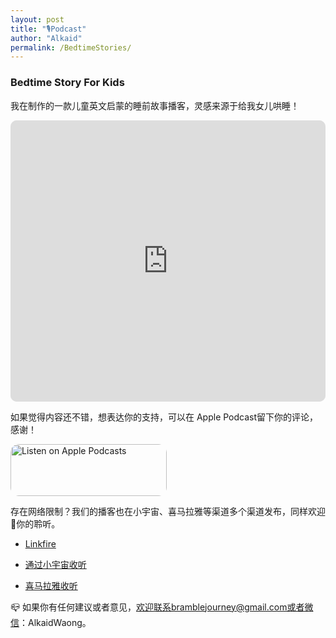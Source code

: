 ```yaml
---
layout: post
title: "🎙Podcast"
author: "Alkaid"
permalink: /BedtimeStories/
---
```


### Bedtime Story For Kids

我在制作的一款儿童英文启蒙的睡前故事播客，灵感来源于给我女儿哄睡！

<iframe id="embedPlayer" src="https://embed.podcasts.apple.com/us/podcast/bedtime-story/id1717719475?itsct=podcast_box_player&amp;itscg=30200&amp;ls=1&amp;theme=auto" height="450px" frameborder="0" sandbox="allow-forms allow-popups allow-same-origin allow-scripts allow-top-navigation-by-user-activation" allow="autoplay *; encrypted-media *; clipboard-write" style="width: 100%; max-width: 660px; overflow: hidden; border-radius: 10px; transform: translateZ(0px); animation: 2s 6 loading-indicator; background-color: rgb(228, 228, 228);"></iframe>

如果觉得内容还不错，想表达你的支持，可以在 Apple Podcast留下你的评论，感谢！ 

<a href="https://podcasts.apple.com/us/podcast/bedtime-story/id1717719475?itsct=podcast_box_badge&amp;itscg=30200&amp;ls=1" style="display: inline-block; overflow: hidden; border-radius: 13px; width: 250px; height: 83px;"><img src="https://tools.applemediaservices.com/api/badges/listen-on-apple-podcasts/badge/en-us?size=250x83&amp;releaseDate=1701690420" alt="Listen on Apple Podcasts" style="border-radius: 13px; width: 250px; height: 83px;"></a>

存在网络限制？我们的播客也在小宇宙、喜马拉雅等渠道多个渠道发布，同样欢迎👏你的聆听。

- [Linkfire](lnkfi.re/yx3zIl)

- [通过小宇宙收听](https://bedtimestories.podcast.xyz)

- [喜马拉雅收听](https://m.ximalaya.com/album/79263844?from=pc)

  

📪 如果你有任何建议或者意见，欢迎联系bramblejourney@gmail.com或者微信：AlkaidWaong。
